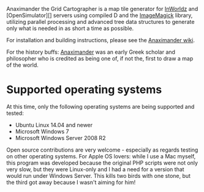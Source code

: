 Anaximander the Grid Cartographer is a map tile generator for [InWorldz][] and [OpenSimulator][] servers using compiled D and the [ImageMagick][] library, utilizing parallel processing and advanced tree data structures to generate only what is needed in as short a time as possible.

For installation and building instructions, please see the [Anaximander wiki][wiki].

For the history buffs: [Anaximander][] was an early Greek scholar and philosopher who is credited as being one of, if not the, first to draw a map of the world.

[InWorldz]: http://inworldz.com/
[ImageMagick]: http://www.imagemagick.org/
[OpenSimluator]: http://opensimulator.org/
[wiki]: https://github.com/kf6kjg/Anaximander/wiki
[Anaximander]: http://en.wikipedia.org/wiki/Anaximander

# Supported operating systems
At this time, only the following operating systems are being supported and tested:

* Ubuntu Linux 14.04 and newer
* Microsoft Windows 7
* Microsoft Windows Server 2008 R2

Open source contributions are very welcome - especially as regards testing on other operating systems.
For Apple OS lovers: while I use a Mac myself, this program was developed because the original PHP scripts were not only very slow, but they were Linux-only and I had a need for a version that would run under Windows Server.  This kills two birds with one stone, but the third got away because I wasn't aiming for him!
